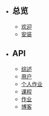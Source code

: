 - ## 总览
    - [欢迎](/{{route}}/{{version}}/overview)
    - [安装](/{{route}}/{{version}}/install)
- ## API
    - [综述](/{{route}}/{{version}}/api/overview)
    - [用户](/{{route}}/{{version}}/api/user)
    - [个人作业](/{{route}}/{{version}}/api/personalAssignment)
    - [课程](/{{route}}/{{version}}/api/course)
    - [作业](/{{route}}/{{version}}/api/assignment)
    - [博客](/{{route}}/{{version}}/api/blogFeed)
